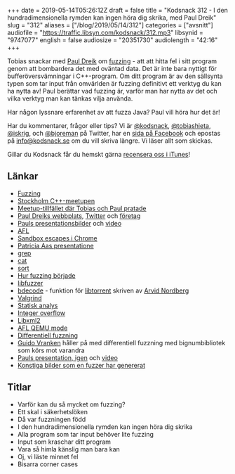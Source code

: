 +++
date = 2019-05-14T05:26:12Z
draft = false
title = "Kodsnack 312 - I den hundradimensionella rymden kan ingen höra dig skrika, med Paul Dreik"
slug = "312"
aliases = ["/blog/2019/05/14/312"]
categories = ["avsnitt"]
audiofile = "https://traffic.libsyn.com/kodsnack/312.mp3"
libsynid = "9747077"
english = false
audiosize = "20351730"
audiolength = "42:16"
+++

Tobias snackar med [Paul Dreik](https://www.dreik.se) om [fuzzing](https://en.wikipedia.org/wiki/Fuzzing) - att att hitta fel i sitt program genom att bombardera det med oväntad data. Det är inte bara nyttigt för bufferöversvämningar i C++-program. Om ditt program är av den sällsynta typen som tar input från omvärlden är fuzzing definitivt ett verktyg du kan ha nytta av! Paul berättar vad fuzzing är, varför man har nytta av det och vilka verktyg man kan tänkas vilja använda.

Har någon lyssnare erfarenhet av att fuzza Java? Paul vill höra hur det är!

Har du kommentarer, frågor eller tips? Vi är [@kodsnack](https://www.twitter.com/kodsnack), [@tobiashieta](https://www.twitter.com/tobiashieta), [@iskrig](https://www.twitter.com/iskrig), och [@bjoreman](https://www.twitter.com/bjoreman) på Twitter, har en [sida på Facebook](https://www.facebook.com/kodsnack) och epostas på [info@kodsnack.se](mailto:info@kodsnack.se) om du vill skriva längre. Vi läser allt som skickas.

Gillar du Kodsnack får du hemskt gärna [recensera oss i iTunes](http://itunes.apple.com/se/podcast/kodsnack/id561631498?l=en)!

## Länkar ##
* [Fuzzing](https://en.wikipedia.org/wiki/Fuzzing)
* [Stockholm C++-meetupen](https://www.meetup.com/StockholmCpp/)
* [Meetup-tillfället där Tobias och Paul pratade](https://www.meetup.com/StockholmCpp/events/258304806/)
* [Paul Dreiks webbplats](https://www.pauldreik.se/), [Twitter](https://twitter.com/PaulDreik) och [företag](https://www.dreik.se)
* [Pauls presentationsbilder](https://www.pauldreik.se/talks/20190314_fuzzing/) och [video](https://youtu.be/e_Oc9SkCo5s)
* [AFL](http://lcamtuf.coredump.cx/afl/)
* [Sandbox escapes i Chrome](https://googleprojectzero.blogspot.com/2019/04/virtually-unlimited-memory-escaping.html)
* [Patricia Aas presentatione](https://patricia.no/)
* [grep](https://en.wikipedia.org/wiki/Grep)
* [cat](https://en.wikipedia.org/wiki/Cat_%28Unix%29)
* [sort](https://en.wikipedia.org/wiki/Sort_%28Unix%29)
* [Hur fuzzing började](https://en.wikipedia.org/wiki/Fuzzing#History)
* [libfuzzer](https://llvm.org/docs/LibFuzzer.html)
* [bdecode](https://github.com/arvidn/bdecode) - funktion för [libtorrent](https://libtorrent.org/) skriven av [Arvid Nordberg](https://github.com/arvidn)
* [Valgrind](http://www.valgrind.org/)
* [Statisk analys](https://en.wikipedia.org/wiki/Static_program_analysis)
* [Integer overflow](https://en.wikipedia.org/wiki/Integer_overflow)
* [Libxml2](http://www.xmlsoft.org/)
* [AFL QEMU mode](https://github.com/mirrorer/afl/tree/master/qemu_mode)
* [Differentiell fuzzning](https://en.wikipedia.org/wiki/Differential_testing)
* [Guido Vranken](https://guidovranken.com/) håller på med differentiell fuzzning med bignumbibliotek som körs mot varandra
* [Pauls presentation, igen](https://www.pauldreik.se/talks/20190314_fuzzing/) och [video](https://youtu.be/e_Oc9SkCo5s)
* [Konstiga bilder som en fuzzer har genererat](https://lcamtuf.blogspot.com/2014/11/pulling-jpegs-out-of-thin-air.html)

## Titlar ##
* Varför kan du så mycket om fuzzing?
* Ett skal i säkerhetslöken
* Då var fuzzningen född
* I den hundradimensionella rymden kan ingen höra dig skrika
* Alla program som tar input behöver lite fuzzing
* Input som kraschar ditt program
* Vara så himla känslig man bara kan
* Oj, vi läste minnet fel
* Bisarra corner cases